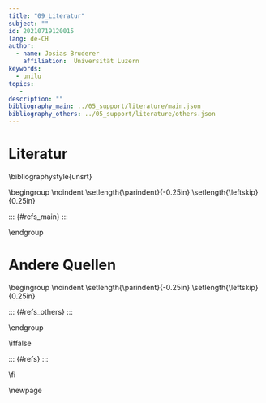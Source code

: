 ```yaml
---
title: "09_Literatur"
subject: ""
id: 20210719120015
lang: de-CH
author:
  - name: Josias Bruderer
    affiliation:  Universität Luzern
keywords:
  - unilu
topics:
   - 
description: ""
bibliography_main: ../05_support/literature/main.json
bibliography_others: ../05_support/literature/others.json
---
```




# Literatur

\bibliographystyle{unsrt}

\begingroup
\noindent
\setlength{\parindent}{-0.25in}
\setlength{\leftskip}{0.25in}

::: {#refs_main}
:::

\endgroup

# Andere Quellen

\begingroup
\noindent
\setlength{\parindent}{-0.25in}
\setlength{\leftskip}{0.25in}

::: {#refs_others}
:::

\endgroup


\iffalse

::: {#refs}
:::

\fi

\newpage